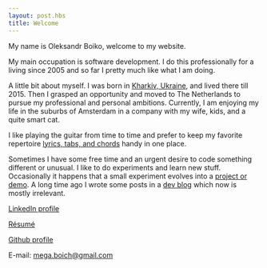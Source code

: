```yaml
---
layout: post.hbs
title: Welcome
---
```


My name is Oleksandr Boiko, welcome to my website.

My main occupation is software development. I do this professionally for a living since 2005 and so far I pretty much like what I am doing.

A little bit about myself.
I was born in [Kharkiv, Ukraine](https://en.wikipedia.org/wiki/Kharkiv), and lived there till 2015. Then I grasped an opportunity and moved to The Netherlands to pursue my professional and personal ambitions. Currently, I am enjoying my life in the suburbs of Amsterdam in a company with my wife, kids, and a quite smart cat.

I like playing the guitar from time to time and prefer to keep my favorite repertoire [lyrics, tabs, and chords](/songs) handy in one place.

Sometimes I have some free time and an urgent desire to code something different or unusual. I like to do experiments and learn new stuff. Occasionally it happens that a small experiment evolves into a [project or demo](/projects/). A long time ago I wrote some posts in a [dev blog](/posts) which now is mostly irrelevant.

[LinkedIn profile](https://www.linkedin.com/in/oleksandrboiko)

[Résumé](/resume/)

[Github profile](https://github.com/megaboich)

E-mail: mega.boich@gmail.com

<div id="main-home-photo-bg"></div>
